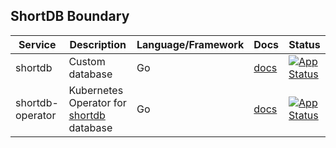 ## ShortDB Boundary

| Service          | Description                                                                       | Language/Framework | Docs                                                         | Status                                                                                                                                                  |
|------------------|-----------------------------------------------------------------------------------|--------------------|--------------------------------------------------------------|---------------------------------------------------------------------------------------------------------------------------------------------------------|
| shortdb          | Custom database                                                                   | Go                 | [docs](./internal/services/shortdb/README.md)                | [![App Status](https://argo.shortlink.best/api/badge?name=shortldb&revision=true)](https://argo.shortlink.best/applications/shortldb)                   |                                                                          
| shortdb-operator | Kubernetes Operator for [shortdb](./internal/services/shortdb/README.md) database | Go                 | [docs](./internal/services/shortdb-operator/README.md)       | [![App Status](https://argo.shortlink.best/api/badge?name=shortldb-operator&revision=true)](https://argo.shortlink.best/applications/shortldb-operator) |                                                                 
